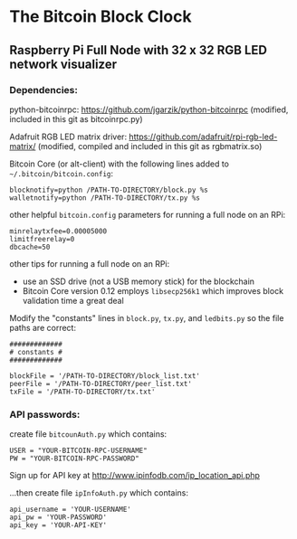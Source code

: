 # The Bitcoin Block Clock

Raspberry Pi Full Node with 32 x 32 RGB LED network visualizer
-
### Dependencies:

python-bitcoinrpc: https://github.com/jgarzik/python-bitcoinrpc (modified, included in this git as bitcoinrpc.py)

Adafruit RGB LED matrix driver: https://github.com/adafruit/rpi-rgb-led-matrix/ (modified, compiled and included in this git as rgbmatrix.so)

Bitcoin Core (or alt-client) with the following lines added to `~/.bitcoin/bitcoin.config`:
```
blocknotify=python /PATH-TO-DIRECTORY/block.py %s
walletnotify=python /PATH-TO-DIRECTORY/tx.py %s
```

other helpful `bitcoin.config` parameters for running a full node on an RPi:
```
minrelaytxfee=0.00005000
limitfreerelay=0
dbcache=50
```
other tips for running a full node on an RPi:
* use an SSD drive (not a USB memory stick) for the blockchain
* Bitcoin Core version 0.12 employs `libsecp256k1` which improves block validation time a great deal

Modify the "constants" lines in `block.py`, `tx.py`, and `ledbits.py` so the file paths are correct:
```
#############
# constants #
#############

blockFile = '/PATH-TO-DIRECTORY/block_list.txt'
peerFile = '/PATH-TO-DIRECTORY/peer_list.txt'
txFile = '/PATH-TO-DIRECTORY/tx.txt'
```


### API passwords:

create file `bitcounAuth.py` which contains:
```
USER = "YOUR-BITCOIN-RPC-USERNAME"
PW = "YOUR-BITCOIN-RPC-PASSWORD"
```
Sign up for API key at http://www.ipinfodb.com/ip_location_api.php

...then create file `ipInfoAuth.py` which contains:
```
api_username = 'YOUR-USERNAME'
api_pw = 'YOUR-PASSWORD'
api_key = 'YOUR-API-KEY'
```